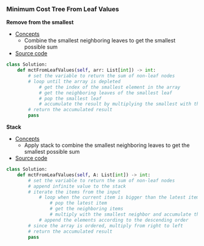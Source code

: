 ### Minimum Cost Tree From Leaf Values
**Remove from the smallest**
- [Concepts](images/Smallest.png)
    - Combine the smallest neighboring leaves to get the smallest possible sum 
- [Source code](source/Smallest.py)
```python
class Solution:
    def mctFromLeafValues(self, arr: List[int]) -> int:
        # set the variable to return the sum of non-leaf nodes
        # loop until the array is depleted
            # get the index of the smallest element in the array
            # get the neighboring leaves of the smallest leaf
            # pop the smallest leaf
            # accumulate the result by multiplying the smallest with the smallest neighboring leaf
        # return the accumulated result 
        pass
```

**Stack**
- [Concepts](images/Optimized.png)
    - Apply stack to combine the smallest neighboring leaves to get the smallest possible sum  
- [Source code](source/Optimized.py)
```python
class Solution:
    def mctFromLeafValues(self, A: List[int]) -> int:
        # set the variable to return the sum of non-leaf nodes
        # append infinite value to the stack
        # iterate the items from the input
            # loop when the current item is bigger than the latest item
                # pop the latest item
                # get the neighboring items
                # multiply with the smallest neighbor and accumulate the result
            # append the elements according to the descending order
        # since the array is ordered, multiply from right to left
        # return the accumulated result
        pass 
```
